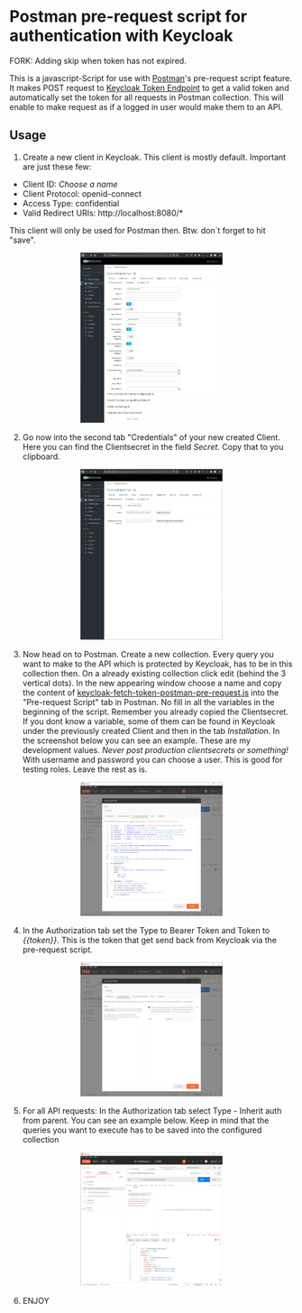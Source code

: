 # Postman pre-request script for authentication with Keycloak

FORK: Adding skip when token has not expired.

This is a javascript-Script for use with [Postman](https://www.getpostman.com/)'s pre-request script feature.
It makes POST request to [Keycloak Token Endpoint](https://www.keycloak.org/docs/latest/authorization_services/#_service_overview) to
get a valid token and automatically set the token for all requests in Postman collection.
This will enable to make request as if a logged in user would make them to an API. 

## Usage

1. Create a new client in Keycloak. This client is mostly default. Important are just these few:

*  Client ID: _Choose a name_
*  Client Protocol: openid-connect
*  Access Type: confidential
*  Valid Redirect URIs: http://localhost:8080/*

This client will only be used for Postman then. Btw. don´t forget to hit "save".

<p align="center">
  <img src="https://github.com/SirSundays/keycloak-postman-pre-request/blob/master/screenshots/keycloak_client_conf.png?raw=true" style="width: 50%" alt="Create new client"/>
</p>

2. Go now into the second tab "Credentials" of your new created Client. Here you can find the Clientsecret in the field *Secret*. Copy that to you clipboard.

<p align="center">
  <img src="https://github.com/SirSundays/keycloak-postman-pre-request/blob/master/screenshots/keycloak_client_credentials.png?raw=true" style="width: 50%" alt="Client credentials"/>
</p>

3. Now head on to Postman. Create a new collection. Every query you want to make to the API which is protected by Keycloak, has to be in this collection then. On a already existing collection click edit (behind the 3 vertical dots). In the new appearing window choose a name and copy the content of [keycloak-fetch-token-postman-pre-request.js](keycloak-fetch-token-postman-pre-request.js) into the "Pre-request Script" tab in Postman. No fill in all the variables in the beginning of the script. Remember you already copied the Clientsecret. If you dont know a variable, some of them can be found in Keycloak under the previously created Client and then in the tab *Installation*. In the screenshot below you can see an example. These are my development values. *Never post production clientsecrets or something!* With username and password you can choose a user. This is good for testing roles. Leave the rest as is.

<p align="center">
  <img src="https://github.com/SirSundays/keycloak-postman-pre-request/blob/master/screenshots/postman_collection_pre-request-script.png?raw=true" style="width: 50%" alt="Pre Request Script"/>
</p>

4. In the Authorization tab set the Type to Bearer Token and Token to *{{token}}*. This is the token that get send back from Keycloak via the pre-request script.

<p align="center">
  <img src="https://github.com/SirSundays/keycloak-postman-pre-request/blob/master/screenshots/postman_collection_auth.png?raw=true" style="width: 50%" alt="Collection Auth"/>
</p>
 
5. For all API requests: In the Authorization tab select Type - Inherit auth from parent. You can see an example below. Keep in mind that the queries you want to execute has to be saved into the configured collection

<p align="center">
  <img src="https://github.com/SirSundays/keycloak-postman-pre-request/blob/master/screenshots/postman_query_auth.png?raw=true" style="width: 50%" alt="Postman Example Query"/>
</p>

6. ENJOY
